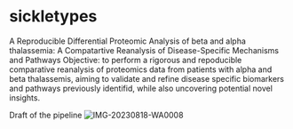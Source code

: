 # sickletypes
A Reproducible Differential Proteomic Analysis of beta and alpha thalassemia: A Compatartive Reanalysis of Disease-Specific Mechanisms and Pathways
Objective:
to perform a rigorous and repoducible comparative reanalysis of proteomics data from patients with alpha and beta thalassemis, aiming to validate and refine disease specific biomarkers and pathways previously identifid, while also uncovering potential novel insights.

Draft of the pipeline
![IMG-20230818-WA0008](https://github.com/omicscodeathon/sickletypes/assets/111356936/d0f879d1-0b70-4334-bf0a-475c8b7a53fd)
